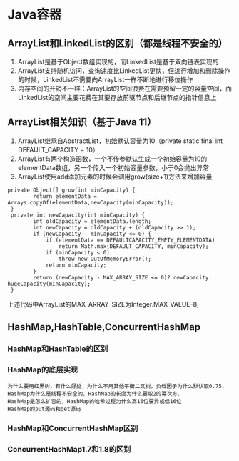 # Java容器

## ArrayList和LinkedList的区别（都是线程不安全的）
1. ArrayList是基于Object数组实现的，而LinkedList是基于双向链表实现的
2. ArrayList支持随机访问，查询速度比LinkedList更快，但进行增加和删除操作的时候，LinkedList不需要向ArrayList一样不断地进行移位操作
3. 内存空间的开销不一样：ArrayList的空间浪费在需要预留一定的容量空间，而LinkedList的空间主要花费在其要存放前驱节点和后继节点的指针信息上

## ArrayList相关知识（基于Java 11）
1. ArrayList继承自AbstractList，初始默认容量为10（private static final int DEFAULT_CAPACITY = 10）
2. ArrayList有两个构造函数，一个不传参默认生成一个初始容量为10的elementData数组，另一个传入一个初始容量参数，小于0会抛出异常
3. ArrayList使用add添加元素的时候会调用grow(size+1)方法来增加容量
```
private Object[] grow(int minCapacity) {
        return elementData = Arrays.copyOf(elementData,newCapacity(minCapacity));
 }
 private int newCapacity(int minCapacity) {
        int oldCapacity = elementData.length;
        int newCapacity = oldCapacity + (oldCapacity >> 1);
        if (newCapacity - minCapacity <= 0) {
            if (elementData == DEFAULTCAPACITY_EMPTY_ELEMENTDATA)
                return Math.max(DEFAULT_CAPACITY, minCapacity);
            if (minCapacity < 0)
                throw new OutOfMemoryError();
            return minCapacity;
        }
        return (newCapacity - MAX_ARRAY_SIZE <= 0)? newCapacity: hugeCapacity(minCapacity);
 }
```
上述代码中ArrayList的MAX_ARRAY_SIZE为Integer.MAX_VALUE-8;

## HashMap,HashTable,ConcurrentHashMap
### HashMap和HashTable的区别

### HashMap的底层实现
    为什么要用红黑树，有什么好处，为什么不用其他平衡二叉树，负载因子为什么默认取0.75，
    HashMap为什么是线程不安全的，HashMap的长度为什么要取2的幂次方，
    HashMap是怎么扩容的，HashMap的哈希过程为什么高16位要异或低16位
    HashMap的put源码和get源码
    
### HashMap和ConcurrentHashMap区别

### ConcurrentHashMap1.7和1.8的区别
